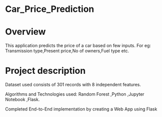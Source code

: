 # Car_Price_Prediction
# Overview
This application predicts the price of a car based on few inputs. For eg: Transmission type,Present price,No of owners,Fuel type etc.

# Project description
Dataset used consists of 301 records with 8 independent features.

Algorithms and Technologies used: Random Forest ,Python ,Jupyter Notebook ,Flask.

Completed End-to-End implementation by creating a Web App using Flask

